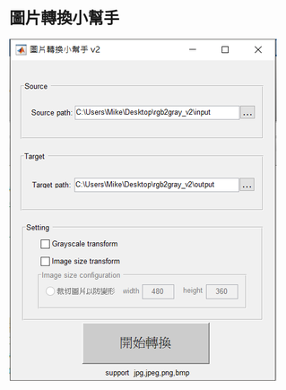 # 圖片轉換小幫手

![image](https://github.com/mmiikeke/Practice/blob/master/%E5%9C%96%E7%89%87%E8%BD%89%E6%8F%9B%E5%B0%8F%E5%B9%AB%E6%89%8B/introduction/introduction.png)
